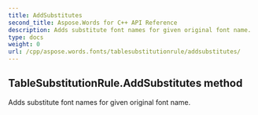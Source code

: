 ```yaml
---
title: AddSubstitutes
second_title: Aspose.Words for C++ API Reference
description: Adds substitute font names for given original font name. 
type: docs
weight: 0
url: /cpp/aspose.words.fonts/tablesubstitutionrule/addsubstitutes/
---
```

## TableSubstitutionRule.AddSubstitutes method


Adds substitute font names for given original font name.

